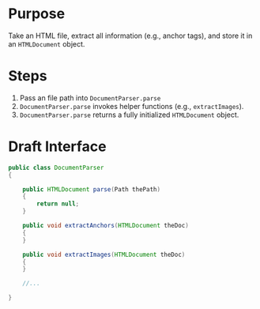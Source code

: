 # Purpose

Take an HTML file, extract all information (e.g., anchor tags), and store it in
an `HTMLDocument` object.


# Steps

  1. Pass an file path into `DocumentParser.parse`
  2. `DocumentParser.parse` invokes helper functions (e.g., `extractImages`).
  3. `DocumentParser.parse` returns a fully initialized `HTMLDocument` object.


# Draft Interface

```java
public class DocumentParser
{

    public HTMLDocument parse(Path thePath)
    {
        return null;
    }

    public void extractAnchors(HTMLDocument theDoc)
    {
    }

    public void extractImages(HTMLDocument theDoc)
    {
    }

    //...

}
```


